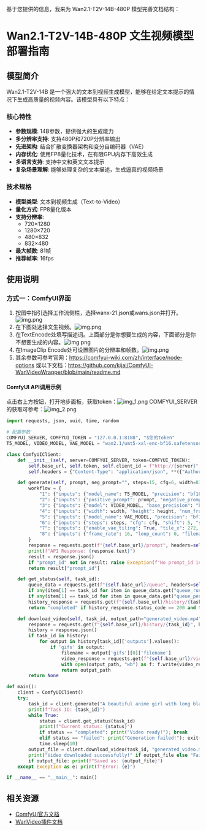 基于您提供的信息，我来为 Wan2.1-T2V-14B-480P 模型完善文档结构：

# Wan2.1-T2V-14B-480P 文生视频模型部署指南

## 模型简介

Wan2.1-T2V-14B 是一个强大的文本到视频生成模型，能够在给定文本提示的情况下生成高质量的视频内容。该模型具有以下特点：

### 核心特性
- **参数规模**: 14B参数，提供强大的生成能力
- **多分辨率支持**: 支持480P和720P分辨率输出
- **先进架构**: 结合扩散变换器架构和变分自编码器（VAE）
- **内存优化**: 使用FP8量化技术，在有限GPU内存下高效生成
- **多语言支持**: 支持中文和英文文本提示
- **复杂场景理解**: 能够处理复杂的文本描述，生成逼真的视频场景

### 技术规格
- **模型类型**: 文本到视频生成（Text-to-Video）
- **量化方式**: FP8量化版本
- **支持分辨率**:
    - 720×1280
    - 1280×720
    - 480×832
    - 832×480
- **最大帧数**: 81帧
- **推荐帧率**: 16fps

## 使用说明

### 方式一：ComfyUI界面

1. 按图中指引选择工作流侧栏，选择wanx-21.json或wans.json并打开。![img.png](img/app2.png)
2. 在下图处选择文生视频。![img.png](img.png)
3. 在TextEncode处填写描述词。上面部分是你想要生成的内容，下面部分是你不想要生成的内容。![img.png](img/prompt.png)
4. 在ImageClip Encode处可设置图片的分辨率和帧数。![img.png](img/definition.png)
5. 其余参数可参考官网：https://comfyui-wiki.com/zh/interface/node-options  或以下文档：https://github.com/kijai/ComfyUI-WanVideoWrapper/blob/main/readme.md

#### ComfyUI API调用示例
点击右上方按钮，打开地步面板，获取token：![img_1.png](img_1.png)
COMFYUI_SERVER的获取可参考：![img_2.png](img_2.png)
```python
import requests, json, uuid, time, random

# 配置参数
COMFYUI_SERVER, COMFYUI_TOKEN = "127.0.0.1:8188", "$您的token"
T5_MODEL, VIDEO_MODEL, VAE_MODEL = "wan2.1/umt5-xxl-enc-bf16.safetensors", "Wan2_1-T2V-14B_fp8_e4m3fn.safetensors", "wan2.1/Wan2_1_VAE_bf16.safetensors"

class ComfyUIClient:
    def __init__(self, server=COMFYUI_SERVER, token=COMFYUI_TOKEN):
        self.base_url, self.token, self.client_id = f"http://{server}", token, str(uuid.uuid4())
        self.headers = {"Content-Type": "application/json", **({"Authorization": f"Bearer {token}"} if token else {})}

    def generate(self, prompt, neg_prompt="", steps=15, cfg=6, width=832, height=480, frames=81):
        workflow = {
            "1": {"inputs": {"model_name": T5_MODEL, "precision": "bf16"}, "class_type": "LoadWanVideoT5TextEncoder"},
            "2": {"inputs": {"positive_prompt": prompt, "negative_prompt": neg_prompt, "force_offload": True, "t5": ["1", 0]}, "class_type": "WanVideoTextEncode"},
            "3": {"inputs": {"model": VIDEO_MODEL, "base_precision": "bf16", "quantization": "fp8_e4m3fn", "load_device": "offload_device"}, "class_type": "WanVideoModelLoader"},
            "4": {"inputs": {"width": width, "height": height, "num_frames": frames}, "class_type": "WanVideoEmptyEmbeds"},
            "5": {"inputs": {"model_name": VAE_MODEL, "precision": "bf16"}, "class_type": "WanVideoVAELoader"},
            "6": {"inputs": {"steps": steps, "cfg": cfg, "shift": 5, "seed": random.randint(1, 1000000), "force_offload": True, "scheduler": "dpm++", "riflex_freq_index": 0, "model": ["3", 0], "text_embeds": ["2", 0], "image_embeds": ["4", 0]}, "class_type": "WanVideoSampler"},
            "7": {"inputs": {"enable_vae_tiling": True, "tile_x": 272, "tile_y": 272, "tile_stride_x": 144, "tile_stride_y": 128, "vae": ["5", 0], "samples": ["6", 0]}, "class_type": "WanVideoDecode"},
            "8": {"inputs": {"frame_rate": 16, "loop_count": 0, "filename_prefix": "generated_video", "format": "video/h264-mp4", "save_output": True, "pingpong": False, "images": ["7", 0]}, "class_type": "VHS_VideoCombine"}
        }
        response = requests.post(f"{self.base_url}/prompt", headers=self.headers, json={"prompt": workflow, "client_id": self.client_id})
        print(f"API Response: {response.text}")
        result = response.json()
        if "prompt_id" not in result: raise Exception(f"No prompt_id in response: {result}")
        return result["prompt_id"]

    def get_status(self, task_id):
        queue_data = requests.get(f"{self.base_url}/queue", headers=self.headers).json()
        if any(item[1] == task_id for item in queue_data.get("queue_running", [])): return "processing"
        if any(item[1] == task_id for item in queue_data.get("queue_pending", [])): return "pending"
        history_response = requests.get(f"{self.base_url}/history/{task_id}", headers=self.headers)
        return "completed" if history_response.status_code == 200 and task_id in history_response.json() else "processing"

    def download_video(self, task_id, output_path="generated_video.mp4"):
        response = requests.get(f"{self.base_url}/history/{task_id}", headers=self.headers)
        history = response.json()
        if task_id in history:
            for output in history[task_id]['outputs'].values():
                if 'gifs' in output:
                    filename = output['gifs'][0]['filename']
                    video_response = requests.get(f"{self.base_url}/view?filename={filename}", headers=self.headers)
                    with open(output_path, "wb") as f: f.write(video_response.content)
                    return output_path
        return None

def main():
    client = ComfyUIClient()
    try:
        task_id = client.generate("A beautiful anime girl with long black hair dancing gracefully", "low quality, blurry, distorted", 15, 6, 832, 480, 81)
        print(f"Task ID: {task_id}")
        while True:
            status = client.get_status(task_id)
            print(f"Current status: {status}")
            if status == "completed": print("Video ready!"); break
            elif status == "failed": print("Generation failed!"); exit(1)
            time.sleep(10)
        output_file = client.download_video(task_id, "generated_video.mp4")
        print("Video downloaded successfully!" if output_file else "Failed to download video")
        if output_file: print(f"Saved as: {output_file}")
    except Exception as e: print(f"Error: {e}")

if __name__ == "__main__": main()
```


## 相关资源

- [ComfyUI官方文档](https://comfyui-wiki.com/zh/interface/node-options)
- [WanVideo插件文档](https://github.com/kijai/ComfyUI-WanVideoWrapper/blob/main/readme.md)